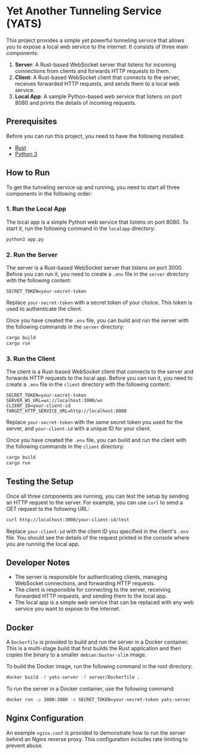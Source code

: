 # Yet Another Tunneling Service (YATS)

This project provides a simple yet powerful tunneling service that allows you to expose a local web service to the internet. It consists of three main components:

1.  **Server**: A Rust-based WebSocket server that listens for incoming connections from clients and forwards HTTP requests to them.
2.  **Client**: A Rust-based WebSocket client that connects to the server, receives forwarded HTTP requests, and sends them to a local web service.
3.  **Local App**: A sample Python-based web service that listens on port 8080 and prints the details of incoming requests.

## Prerequisites

Before you can run this project, you need to have the following installed:

*   [Rust](https://www.rust-lang.org/tools/install)
*   [Python 3](https://www.python.org/downloads/)

## How to Run

To get the tunneling service up and running, you need to start all three components in the following order:

### 1. Run the Local App

The local app is a simple Python web service that listens on port 8080. To start it, run the following command in the `localapp` directory:

```bash
python3 app.py
```

### 2. Run the Server

The server is a Rust-based WebSocket server that listens on port 3000. Before you can run it, you need to create a `.env` file in the `server` directory with the following content:

```
SECRET_TOKEN=your-secret-token
```

Replace `your-secret-token` with a secret token of your choice. This token is used to authenticate the client.

Once you have created the `.env` file, you can build and run the server with the following commands in the `server` directory:

```bash
cargo build
cargo run
```

### 3. Run the Client

The client is a Rust-based WebSocket client that connects to the server and forwards HTTP requests to the local app. Before you can run it, you need to create a `.env` file in the `client` directory with the following content:

```
SECRET_TOKEN=your-secret-token
SERVER_WS_URL=ws://localhost:3000/ws
CLIENT_ID=your-client-id
TARGET_HTTP_SERVICE_URL=http://localhost:8080
```

Replace `your-secret-token` with the same secret token you used for the server, and `your-client-id` with a unique ID for your client.

Once you have created the `.env` file, you can build and run the client with the following commands in the `client` directory:

```bash
cargo build
cargo run
```

## Testing the Setup

Once all three components are running, you can test the setup by sending an HTTP request to the server. For example, you can use `curl` to send a GET request to the following URL:

```bash
curl http://localhost:3000/your-client-id/test
```

Replace `your-client-id` with the client ID you specified in the client's `.env` file. You should see the details of the request printed in the console where you are running the local app.

## Developer Notes

*   The server is responsible for authenticating clients, managing WebSocket connections, and forwarding HTTP requests.
*   The client is responsible for connecting to the server, receiving forwarded HTTP requests, and sending them to the local app.
*   The local app is a simple web service that can be replaced with any web service you want to expose to the internet.

## Docker

A `Dockerfile` is provided to build and run the server in a Docker container. This is a multi-stage build that first builds the Rust application and then copies the binary to a smaller `debian:buster-slim` image.

To build the Docker image, run the following command in the root directory:

```bash
docker build -t yats-server -f server/Dockerfile .
```

To run the server in a Docker container, use the following command:

```bash
docker run -p 3000:3000 -e SECRET_TOKEN=your-secret-token yats-server
```

## Nginx Configuration

An example `nginx.conf` is provided to demonstrate how to run the server behind an Nginx reverse proxy. This configuration includes rate limiting to prevent abuse.